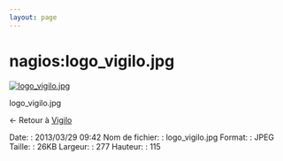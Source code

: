 ```yaml
---
layout: page
---
```


nagios:logo\_vigilo.jpg
=======================

[![logo\_vigilo.jpg](..//assets/media/nagios/logo_vigilo.jpg@cache=&w=277&h=115 "logo_vigilo.jpg")](..//assets/media/nagios/logo_vigilo.jpg@cache= "Afficher le fichier original")

logo\_vigilo.jpg

← Retour à [Vigilo](../../vigilo/start.html "vigilo:start")

Date:
:   2013/03/29 09:42
Nom de fichier:
:   logo\_vigilo.jpg
Format:
:   JPEG
Taille:
:   26KB
Largeur:
:   277
Hauteur:
:   115

